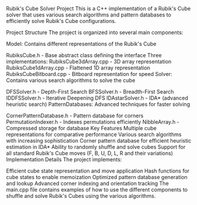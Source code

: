 Rubik's Cube Solver Project
This is a C++ implementation of a Rubik's Cube solver that uses various search algorithms and pattern databases to efficiently solve Rubik's Cube configurations.

Project Structure
The project is organized into several main components:

Model: Contains different representations of the Rubik's Cube

RubiksCube.h - Base abstract class defining the interface
Three implementations:
RubiksCube3dArray.cpp - 3D array representation
RubiksCube1dArray.cpp - Flattened 1D array representation
RubiksCubeBitboard.cpp - Bitboard representation for speed
Solver: Contains various search algorithms to solve the cube

DFSSolver.h - Depth-First Search
BFSSolver.h - Breadth-First Search
IDDFSSolver.h - Iterative Deepening DFS
IDAstarSolver.h - IDA* (advanced heuristic search)
PatternDatabases: Advanced techniques for faster solving

CornerPatternDatabase.h - Pattern database for corners
PermutationIndexer.h - Indexes permutations efficiently
NibbleArray.h - Compressed storage for database
Key Features
Multiple cube representations for comparative performance
Various search algorithms with increasing sophistication
Corner pattern database for efficient heuristic estimation in IDA*
Ability to randomly shuffle and solve cubes
Support for all standard Rubik's Cube moves (F, B, U, D, L, R and their variations)
Implementation Details
The project implements:

Efficient cube state representation and move application
Hash functions for cube states to enable memoization
Optimized pattern database generation and lookup
Advanced corner indexing and orientation tracking
The main.cpp file contains examples of how to use the different components to shuffle and solve Rubik's Cubes using the various algorithms.
